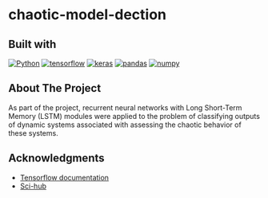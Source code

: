 # chaotic-model-dection

<!-- BUILT WITH -->

## Built with

[![Python]][python-url]
[![tensorflow]][tensorflow-url]
[![keras]][keras-url]
[![pandas]][pandas-url]
[![numpy]][numpy-url]

<!-- ABOUT THE PROJECT -->

## About The Project

As part of the project, recurrent neural networks with Long Short-Term Memory (LSTM) modules were applied to the problem of classifying outputs of dynamic systems associated with assessing the chaotic behavior of these systems.


<!-- ACKNOWLEDGMENTS -->

## Acknowledgments

- [Tensorflow documentation](https://www.tensorflow.org/?hl=pl)
- [Sci-hub](https://www.sci-hub.se/)


<!-- MARKDOWN LINKS & IMAGES -->
<!-- https://www.markdownguide.org/basic-syntax/#reference-style-links -->

[python]: https://img.shields.io/badge/Python-FFD43B?style=for-the-badge&logo=python&logoColor=blue
[python-url]: https://www.python.org/
[tensorflow]: https://img.shields.io/badge/TensorFlow-FF6F00?style=for-the-badge&logo=TensorFlow&logoColor=white
[tensorflow-url]: https://www.tensorflow.org/?hl=pl
[pandas]: https://img.shields.io/badge/Pandas-2C2D72?style=for-the-badge&logo=pandas&logoColor=white
[pandas-url]: https://pandas.pydata.org/
[numpy]: https://img.shields.io/badge/Numpy-777BB4?style=for-the-badge&logo=numpy&logoColor=white
[numpy-url]: https://numpy.org/
[keras]: https://img.shields.io/badge/Keras-FF0000?style=for-the-badge&logo=keras&logoColor=white
[keras-url]: https://keras.io/

